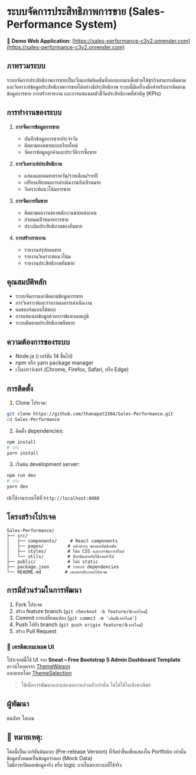 # ระบบจัดการประสิทธิภาพการขาย (Sales-Performance System)

🔗 **Demo Web Application:** [https://sales-performance-c3y2.onrender.com](https://sales-performance-c3y2.onrender.com)

## ภาพรวมระบบ
ระบบจัดการประสิทธิภาพการขายเป็นเว็บแอปพลิเคชันที่ออกแบบมาเพื่อช่วยให้ธุรกิจสามารถติดตามและวิเคราะห์ข้อมูลประสิทธิภาพการขายได้อย่างมีประสิทธิภาพ ระบบนี้มีเครื่องมือสำหรับการติดตามข้อมูลการขาย การสร้างรายงาน และการแสดงผลตัวชี้วัดประสิทธิภาพที่สำคัญ (KPIs)

## การทำงานของระบบ
1. **การจัดการข้อมูลการขาย**
   - บันทึกข้อมูลการขายประจำวัน
   - ติดตามยอดขายแบบเรียลไทม์
   - จัดการข้อมูลลูกค้าและประวัติการซื้อขาย

2. **การวิเคราะห์ประสิทธิภาพ**
   - แสดงผลยอดขายรายวัน/รายเดือน/รายปี
   - เปรียบเทียบผลการดำเนินงานกับเป้าหมาย
   - วิเคราะห์แนวโน้มการขาย

3. **การจัดการทีมขาย**
   - ติดตามผลงานของพนักงานขายแต่ละคน
   - กำหนดเป้าหมายการขาย
   - ประเมินประสิทธิภาพของทีมขาย

4. **การสร้างรายงาน**
   - รายงานสรุปยอดขาย
   - รายงานวิเคราะห์แนวโน้ม
   - รายงานประสิทธิภาพทีมขาย

## คุณสมบัติหลัก
- ระบบจัดการและติดตามข้อมูลการขาย
- การวิเคราะห์และรายงานผลการดำเนินงาน
- แดชบอร์ดแบบโต้ตอบ
- การแสดงผลข้อมูลด้วยกราฟและแผนภูมิ
- ระบบติดตามประสิทธิภาพทีมขาย

## ความต้องการของระบบ
- Node.js (เวอร์ชัน 14 ขึ้นไป)
- npm หรือ yarn package manager
- เว็บเบราว์เซอร์ (Chrome, Firefox, Safari, หรือ Edge)

## การติดตั้ง

1. Clone โปรเจค:
```bash
git clone https://github.com/thanapat2304/Sales-Performance.git
cd Sales-Performance
```

2. ติดตั้ง dependencies:
```bash
npm install
# หรือ
yarn install
```

3. เริ่มต้น development server:
```bash
npm run dev
# หรือ
yarn dev
```

เข้าใช้งานระบบได้ที่ `http://localhost:8080`

## โครงสร้างโปรเจค
```
Sales-Performance/
├── src/
│   ├── components/     # React components
│   ├── pages/         # หน้าต่างๆ ของแอปพลิเคชัน
│   ├── styles/        # ไฟล์ CSS และการจัดการสไตล์
│   └── utils/         # ฟังก์ชันสำหรับใช้งานทั่วไป
├── public/            # ไฟล์ static
├── package.json       # รายการ dependencies
└── README.md         # เอกสารประกอบโปรเจค
```

## การมีส่วนร่วมในการพัฒนา
1. Fork โปรเจค
2. สร้าง feature branch (`git checkout -b feature/ฟีเจอร์ใหม่`)
3. Commit การเปลี่ยนแปลง (`git commit -m 'เพิ่มฟีเจอร์ใหม่'`)
4. Push ไปยัง branch (`git push origin feature/ฟีเจอร์ใหม่`)
5. สร้าง Pull Request

### 🧾 เครดิตเทมเพลต UI

โปรเจกต์นี้ใช้ UI จาก **Sneat – Free Bootstrap 5 Admin Dashboard Template**  
ดาวน์โหลดจาก [ThemeWagon](https://themewagon.com/themes/free-responsive-bootstrap-5-html5-admin-template-sneat/)  
ออกแบบโดย [ThemeSelection](https://themeselection.com/)

> ใช้เพื่อการพัฒนาและแสดงผลงานส่วนตัวเท่านั้น ไม่ได้ใช้ในเชิงพาณิชย์

## ผู้พัฒนา
ธนภัทร โสภณ

## 📌 หมายเหตุ:
โค้ดนี้เป็นเวอร์ชันต้นแบบ (Pre-release Version) ที่จัดทำขึ้นเพื่อแสดงใน Portfolio เท่านั้น  
ข้อมูลทั้งหมดเป็นข้อมูลจำลอง (Mock Data)  
ไม่มีการเปิดเผยข้อมูลจริง หรือ logic ภายในของระบบที่ใช้จริง